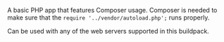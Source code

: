 A basic PHP app that features Composer usage. Composer is needed to make sure
that the `require '../vendor/autoload.php';` runs properly.

Can be used with any of the web servers supported in this buildpack.
